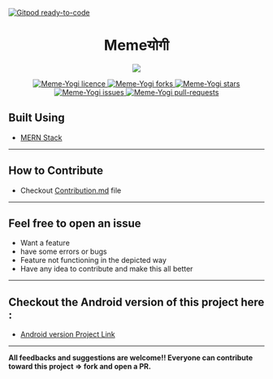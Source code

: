 [![Gitpod ready-to-code](https://img.shields.io/badge/Gitpod-ready--to--code-blue?logo=gitpod)](https://gitpod.io/#https://github.com/shivamsouravjha/Meme_Yogi)


<h1 align = center>Memeयोगी</h1>

<p align="center">
<img src="https://raw.githubusercontent.com/BitByte-TPC/Meme-Yogi/master/app/src/main/ic_launcher-playstore.png">
</p>

<p align="center">
<a href="https://github.com/BitByte-TPC/Meme-Yogi/blob/master/LICENSE.txt" target="blank">
<img src="https://img.shields.io/github/license/shivamsouravjha/Meme_Yogi?style=flat-square" alt="Meme-Yogi licence" />
</a>
<a href="https://github.com/shivamsouravjha/Meme_Yogi/fork" target="blank">
<img src="https://img.shields.io/github/forks/shivamsouravjha/Meme_Yogi?style=flat-square" alt="Meme-Yogi forks"/>
</a>
<a href="https://github.com/shivamsouravjha/Meme_Yogi/stargazers" target="blank">
<img src="https://img.shields.io/github/stars/shivamsouravjha/Meme_Yogi?style=flat-square" alt="Meme-Yogi stars"/>
</a>
<a href="https://github.com/shivamsouravjha/Meme_Yogi/issues" target="blank">
<img src="https://img.shields.io/github/issues/shivamsouravjha/Meme_Yogi?style=flat-square" alt="Meme-Yogi issues"/>
</a>
<a href="https://github.com/shivamsouravjha/Meme_Yogi/pulls" target="blank">
<img src="https://img.shields.io/github/issues-pr/shivamsouravjha/Meme_Yogi?style=flat-square" alt="Meme-Yogi pull-requests"/>
</a>
</p>

## Built Using
- [MERN Stack](https://www.mongodb.com/mern-stack)

---

## How to Contribute
- Checkout [Contribution.md](https://github.com/shivamsouravjha/Meme_Yogi/blob/main/Contribution.md) file

---
## Feel free to open an issue
- Want a feature 
- have some errors or bugs
- Feature not functioning in the depicted way
- Have any idea to contribute and make this all better

---
## Checkout the Android version of this project here :
* [Android version Project Link](https://github.com/priyanshnama/Meme-Yogi)
---
**All feedbacks and suggestions are welcome!! Everyone can contribute toward this project => fork and open a PR.**
